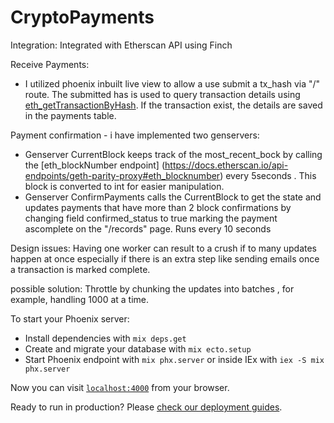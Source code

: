 # CryptoPayments

Integration:
  Integrated with Etherscan API using Finch
 
Receive Payments:
  * I utilized phoenix inbuilt live view to allow a use submit a tx_hash via "/" route. The submitted has is used to query transaction details using [eth_getTransactionByHash](https://docs.etherscan.io/api-endpoints/geth-parity-proxy#eth_gettransactionbyhash). If the transaction exist, the details are saved in the payments table.



Payment confirmation - i have implemented two genservers:
   * Genserver CurrentBlock keeps track of the most_recent_bock by calling the [eth_blockNumber endpoint] (https://docs.etherscan.io/api-endpoints/geth-parity-proxy#eth_blocknumber) every 5seconds . This block is converted to int for easier manipulation.
   * Genserver ConfirmPayments calls the CurrentBlock to get the state and updates payments that have more than 2 block confirmations by changing field confirmed_status to true marking the payment ascomplete on the  "/records" page. Runs every 10 seconds

Design issues:
 Having one worker can result to a crush if to many updates happen at once especially if there is an extra step like sending emails once a transaction is marked complete.
 
 possible solution:
 Throttle by chunking the updates into batches , for example, handling 1000 at a time.



To start your Phoenix server:

  * Install dependencies with `mix deps.get`
  * Create and migrate your database with `mix ecto.setup`
  * Start Phoenix endpoint with `mix phx.server` or inside IEx with `iex -S mix phx.server`

Now you can visit [`localhost:4000`](http://localhost:4000) from your browser.

Ready to run in production? Please [check our deployment guides](https://hexdocs.pm/phoenix/deployment.html).

